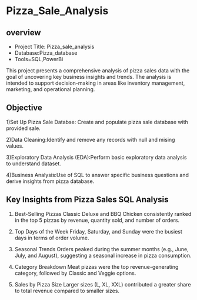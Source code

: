 # Pizza_Sale_Analysis

## overview

- Project Title: Pizza_sale_analysis
- Database:Pizza_database
- Tools=SQL,PowerBi

This project presents a comprehensive analysis of pizza sales data with the goal of uncovering key business insights and trends. The analysis is intended to support decision-making in areas like inventory management, marketing, and operational planning.

## Objective
1)Set Up Pizza Sale Databse: Create and populate pizza sale database with provided sale.

2)Data Cleaning:Identify and remove any records with null and mising values.

3)Exploratory Data Analysis (EDA):Perform basic exploratory data analysis to understand dataset.

4)Business Analysis:Use of SQL to answer specific business questions and derive insights from pizza database.


## Key Insights from Pizza Sales SQL Analysis

1. Best-Selling Pizzas
Classic Deluxe and BBQ Chicken consistently ranked in the top 5 pizzas by revenue, quantity sold, and number of orders.

2. Top Days of the Week
Friday, Saturday, and Sunday were the busiest days in terms of order volume.

3. Seasonal Trends
Orders peaked during the summer months (e.g., June, July, and August), suggesting a seasonal increase in pizza consumption.

4. Category Breakdown
Meat pizzas were the top revenue-generating category, followed by Classic and Veggie options.

5. Sales by Pizza Size
Larger sizes (L, XL, XXL) contributed a greater share to total revenue compared to smaller sizes.



